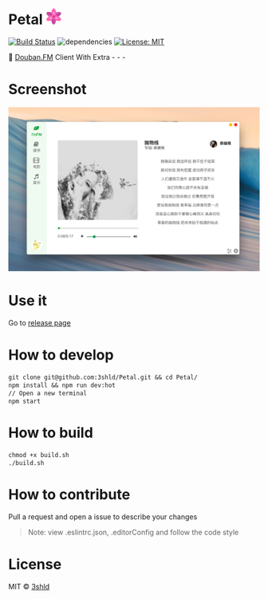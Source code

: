# Petal ![petal32x32.png](build/icons/32x32.png)

[![Build Status](https://travis-ci.org/3shld/Petal.svg?branch=dev)](https://travis-ci.org/3shld/Petal) ![dependencies](https://david-dm.org/3shld/Petal.svg) [![License: MIT](https://img.shields.io/badge/License-MIT-yellow.svg)](https://opensource.org/licenses/MIT)

:hibiscus: [Douban.FM](https://douban.fm) Client With Extra - - -

# Screenshot

![petal-screenshot.png](bundle/resources/petal-screenshot.png)

# Use it

Go to [release page](https://github.com/3shld/Petal/releases)

# How to develop

```
git clone git@github.com:3shld/Petal.git && cd Petal/
npm install && npm run dev:hot
// Open a new terminal
npm start
```
# How to build

```
chmod +x build.sh
./build.sh
```

# How to contribute

Pull a request and open a issue to describe your changes

> Note: view .eslintrc.json, .editorConfig and follow the code style

# License

MIT &copy; [3shld](https://github.com/3shld)
